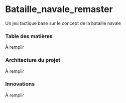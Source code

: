 # Bataille_navale_remaster
Un jeu tactique basé sur le concept de la bataille navale 

### Table des matières
À remplir

### Architecture du projet
À remplir

### Innovations
À remplir

